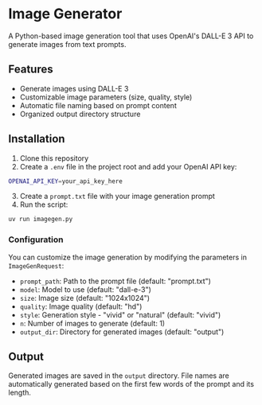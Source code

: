# Image Generator

A Python-based image generation tool that uses OpenAI's DALL-E 3 API to generate images from text prompts.

## Features

- Generate images using DALL-E 3
- Customizable image parameters (size, quality, style)
- Automatic file naming based on prompt content
- Organized output directory structure

## Installation

1. Clone this repository
2. Create a `.env` file in the project root and add your OpenAI API key:
```bash
OPENAI_API_KEY=your_api_key_here
```

3. Create a `prompt.txt` file with your image generation prompt
4. Run the script:
```bash
uv run imagegen.py
```

### Configuration

You can customize the image generation by modifying the parameters in `ImageGenRequest`:

- `prompt_path`: Path to the prompt file (default: "prompt.txt")
- `model`: Model to use (default: "dall-e-3")
- `size`: Image size (default: "1024x1024")
- `quality`: Image quality (default: "hd")
- `style`: Generation style - "vivid" or "natural" (default: "vivid")
- `n`: Number of images to generate (default: 1)
- `output_dir`: Directory for generated images (default: "output")

## Output

Generated images are saved in the `output` directory. File names are automatically generated based on the first few words of the prompt and its length.

